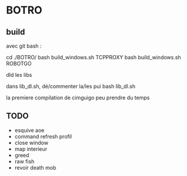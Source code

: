 # BOTRO

## build

avec git bash :

cd ./BOTRO/
bash build_windows.sh TCPPROXY
bash build_windows.sh ROBOTGO

dld les libs

dans lib_dl.sh, dé/commenter la/les pui bash lib_dl.sh

la premiere compilation de cimguigo peu prendre du temps


## TODO ##
- esquive aoe
- command refresh profil
- close window
- map interieur
- greed
- raw fish
- revoir death mob
